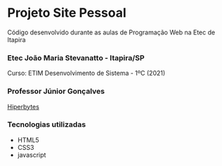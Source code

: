 # Projeto Site Pessoal

Código desenvolvido durante as aulas de Programação Web na Etec de Itapira

### Etec João Maria Stevanatto - Itapira/SP
Curso: ETIM Desenvolvimento de Sistema - 1ºC (2021)

### Professor Júnior Gonçalves
[Hiperbytes](https://hiperbytes.com.br/)

### Tecnologias utilizadas 
* HTML5
* CSS3
* javascript
